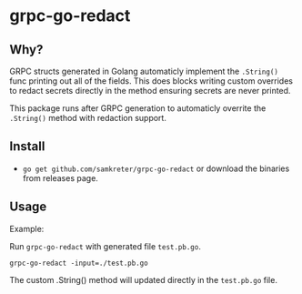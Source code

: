 # grpc-go-redact
## Why?

GRPC structs generated in Golang automaticly implement the `.String()` func printing out all of the fields. This does blocks writing custom overrides to redact secrets directly in the method ensuring secrets are never printed. 

This package runs after GRPC generation to automaticly overrite the `.String()` method with redaction support.

## Install

*  `go get github.com/samkreter/grpc-go-redact` or download the
  binaries from releases page.

## Usage

Example:

Run `grpc-go-redact` with generated file `test.pb.go`.

```
grpc-go-redact -input=./test.pb.go
```
The custom .String() method will updated directly in the `test.pb.go` file.

